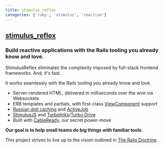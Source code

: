 ```yaml
---
title: stimulus_reflex
categories: ['ruby', 'stimulus', 'reactive']
---
```

## [stimulus_reflex](https://github.com/stimulusreflex/stimulus_reflex)

### Build reactive applications with the Rails tooling you already know and love.


StimulusReflex eliminates the complexity imposed by full-stack frontend frameworks.
And, it's fast.

It works seamlessly with the Rails tooling you already know and love.

- Server-rendered HTML, delivered in milliseconds over the wire via Websockets
- ERB templates and partials, with first-class [ViewComponent](https://github.com/github/view_component) support
- [Russian doll caching](https://edgeguides.rubyonrails.org/caching_with_rails.html#russian-doll-caching) and [ActiveJob](https://guides.rubyonrails.org/active_job_basics.html)
- [StimulusJS](https://stimulus.hotwired.dev/) and [Turbolinks](https://www.youtube.com/watch?v=SWEts0rlezA)/[Turbo Drive](https://turbo.hotwired.dev/reference/drive)
- Built with [CableReady](https://www.youtube.com/watch?v=dPzv2qsj5L8), our secret power-move

**Our goal is to help small teams do big things with familiar tools.**

This project strives to live up to the vision outlined in [The Rails Doctrine](https://rubyonrails.org/doctrine/).
